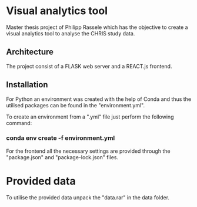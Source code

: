 # Visual analytics tool
Master thesis project of Philipp Rassele which has the objective to create a visual analytics tool to analyse the CHRIS study data.

## Architecture
The project consist of a FLASK web server and a REACT.js frontend. 

## Installation
For Python an environment was created with the help of Conda and thus the utilised packages can be found in the "environment.yml".

To create an environment from a ".yml" file just perform the following command:
### conda env create -f environment.yml

For the frontend all the necessary settings are provided through the "package.json" and "package-lock.json" files.

# Provided data
To utilise the provided data unpack the "data.rar" in the data folder.
